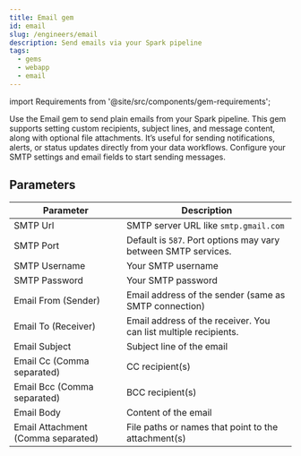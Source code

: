 ```yaml
---
title: Email gem
id: email
slug: /engineers/email
description: Send emails via your Spark pipeline
tags:
  - gems
  - webapp
  - email
---
```


import Requirements from '@site/src/components/gem-requirements';

<Requirements
  python_package_name="ProphecyWebAppPython"
  python_package_version="0.1.2+"
  scala_package_name=""
  scala_package_version=""
  scala_lib=""
  python_lib=""
  uc_single=""
  uc_shared=""
  livy=""
/>

Use the Email gem to send plain emails from your Spark pipeline. This gem supports setting custom recipients, subject lines, and message content, along with optional file attachments. It’s useful for sending notifications, alerts, or status updates directly from your data workflows. Configure your SMTP settings and email fields to start sending messages.

## Parameters

| Parameter                          | Description                                                      |
| ---------------------------------- | ---------------------------------------------------------------- |
| SMTP Url                           | SMTP server URL like `smtp.gmail.com`                            |
| SMTP Port                          | Default is `587`. Port options may vary between SMTP services.   |
| SMTP Username                      | Your SMTP username                                               |
| SMTP Password                      | Your SMTP password                                               |
| Email From (Sender)                | Email address of the sender (same as SMTP connection)            |
| Email To (Receiver)                | Email address of the receiver. You can list multiple recipients. |
| Email Subject                      | Subject line of the email                                        |
| Email Cc (Comma separated)         | CC recipient(s)                                                  |
| Email Bcc (Comma separated)        | BCC recipient(s)                                                 |
| Email Body                         | Content of the email                                             |
| Email Attachment (Comma separated) | File paths or names that point to the attachment(s)              |
